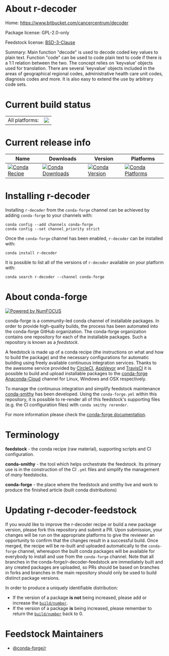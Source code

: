 About r-decoder
===============

Home: https://www.bitbucket.com/cancercentrum/decoder

Package license: GPL-2.0-only

Feedstock license: [BSD-3-Clause](https://github.com/conda-forge/r-decoder-feedstock/blob/master/LICENSE.txt)

Summary: Main function "decode" is used to decode coded key values to plain text. Function "code" can be used to code plain text to code if there is a 1:1 relation between the two. The concept relies on 'keyvalue' objects used for translation. There are several 'keyvalue' objects included in the areas of geographical regional codes, administrative health care unit codes, diagnosis codes and more. It is also easy to extend the use by arbitrary  code sets.

Current build status
====================


<table><tr><td>All platforms:</td>
    <td>
      <a href="https://dev.azure.com/conda-forge/feedstock-builds/_build/latest?definitionId=1069&branchName=master">
        <img src="https://dev.azure.com/conda-forge/feedstock-builds/_apis/build/status/r-decoder-feedstock?branchName=master">
      </a>
    </td>
  </tr>
</table>

Current release info
====================

| Name | Downloads | Version | Platforms |
| --- | --- | --- | --- |
| [![Conda Recipe](https://img.shields.io/badge/recipe-r--decoder-green.svg)](https://anaconda.org/conda-forge/r-decoder) | [![Conda Downloads](https://img.shields.io/conda/dn/conda-forge/r-decoder.svg)](https://anaconda.org/conda-forge/r-decoder) | [![Conda Version](https://img.shields.io/conda/vn/conda-forge/r-decoder.svg)](https://anaconda.org/conda-forge/r-decoder) | [![Conda Platforms](https://img.shields.io/conda/pn/conda-forge/r-decoder.svg)](https://anaconda.org/conda-forge/r-decoder) |

Installing r-decoder
====================

Installing `r-decoder` from the `conda-forge` channel can be achieved by adding `conda-forge` to your channels with:

```
conda config --add channels conda-forge
conda config --set channel_priority strict
```

Once the `conda-forge` channel has been enabled, `r-decoder` can be installed with:

```
conda install r-decoder
```

It is possible to list all of the versions of `r-decoder` available on your platform with:

```
conda search r-decoder --channel conda-forge
```


About conda-forge
=================

[![Powered by NumFOCUS](https://img.shields.io/badge/powered%20by-NumFOCUS-orange.svg?style=flat&colorA=E1523D&colorB=007D8A)](http://numfocus.org)

conda-forge is a community-led conda channel of installable packages.
In order to provide high-quality builds, the process has been automated into the
conda-forge GitHub organization. The conda-forge organization contains one repository
for each of the installable packages. Such a repository is known as a *feedstock*.

A feedstock is made up of a conda recipe (the instructions on what and how to build
the package) and the necessary configurations for automatic building using freely
available continuous integration services. Thanks to the awesome service provided by
[CircleCI](https://circleci.com/), [AppVeyor](https://www.appveyor.com/)
and [TravisCI](https://travis-ci.com/) it is possible to build and upload installable
packages to the [conda-forge](https://anaconda.org/conda-forge)
[Anaconda-Cloud](https://anaconda.org/) channel for Linux, Windows and OSX respectively.

To manage the continuous integration and simplify feedstock maintenance
[conda-smithy](https://github.com/conda-forge/conda-smithy) has been developed.
Using the ``conda-forge.yml`` within this repository, it is possible to re-render all of
this feedstock's supporting files (e.g. the CI configuration files) with ``conda smithy rerender``.

For more information please check the [conda-forge documentation](https://conda-forge.org/docs/).

Terminology
===========

**feedstock** - the conda recipe (raw material), supporting scripts and CI configuration.

**conda-smithy** - the tool which helps orchestrate the feedstock.
                   Its primary use is in the construction of the CI ``.yml`` files
                   and simplify the management of *many* feedstocks.

**conda-forge** - the place where the feedstock and smithy live and work to
                  produce the finished article (built conda distributions)


Updating r-decoder-feedstock
============================

If you would like to improve the r-decoder recipe or build a new
package version, please fork this repository and submit a PR. Upon submission,
your changes will be run on the appropriate platforms to give the reviewer an
opportunity to confirm that the changes result in a successful build. Once
merged, the recipe will be re-built and uploaded automatically to the
`conda-forge` channel, whereupon the built conda packages will be available for
everybody to install and use from the `conda-forge` channel.
Note that all branches in the conda-forge/r-decoder-feedstock are
immediately built and any created packages are uploaded, so PRs should be based
on branches in forks and branches in the main repository should only be used to
build distinct package versions.

In order to produce a uniquely identifiable distribution:
 * If the version of a package **is not** being increased, please add or increase
   the [``build/number``](https://docs.conda.io/projects/conda-build/en/latest/resources/define-metadata.html#build-number-and-string).
 * If the version of a package **is** being increased, please remember to return
   the [``build/number``](https://docs.conda.io/projects/conda-build/en/latest/resources/define-metadata.html#build-number-and-string)
   back to 0.

Feedstock Maintainers
=====================

* [@conda-forge/r](https://github.com/conda-forge/r/)


